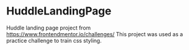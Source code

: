 # HuddleLandingPage
Huddle landing page project from https://www.frontendmentor.io/challenges/
This project was used as a practice challenge to train css styling.
